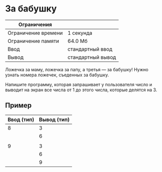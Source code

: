 # За бабушку

| Ограничения       |                   |
| -                 | -                 |
|Ограничение времени|1 секунда          |
|Ограничение памяти |64.0 Мб            |
|Ввод               |стандартный ввод   |
|Вывод              |стандартный вывод  |

Ложечка за маму, ложечка за папу, а третья — за бабушку! Нужно узнать номера ложечек, съеденных за бабушку.

Напишите программу, которая запрашивает у пользователя число и выводит на экран все числа от 1 до этого числа, которые делятся на 3.

## Пример

|Ввод (тип) |Вывод (тип)    |
|-          |-              |
|8          |3              |
|           |6              |
|           |               |
|9          |3              |
|           |6              |
|           |9              |
